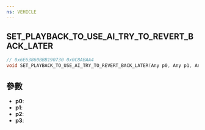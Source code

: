 ```yaml
---
ns: VEHICLE
---
```

## SET_PLAYBACK_TO_USE_AI_TRY_TO_REVERT_BACK_LATER

```c
// 0x6E63860BBB190730 0x0C8ABAA4
void SET_PLAYBACK_TO_USE_AI_TRY_TO_REVERT_BACK_LATER(Any p0, Any p1, Any p2, BOOL p3);
```


## 參數
* **p0**: 
* **p1**: 
* **p2**: 
* **p3**: 


